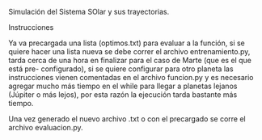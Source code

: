 Simulación del Sistema SOlar y sus trayectorias.

Instrucciones

Ya va precargada una lista (optimos.txt) para evaluar a la función, si se
quiere hacer una lista nueva se debe correr el archivo entrenamiento.py, tarda
cerca de una hora en finalizar para el caso de Marte (que es el que está pre-
configurado), si se quiere configurar para otro planeta las instrucciones
vienen comentadas en el archivo funcion.py y es necesario agregar mucho más
tiempo en el while para llegar a planetas lejanos (Júpiter o más lejos), por
esta razón la ejecución tarda bastante más tiempo.

Una vez generado el nuevo archivo .txt o con el precargado se corre el archivo
evaluacion.py.
